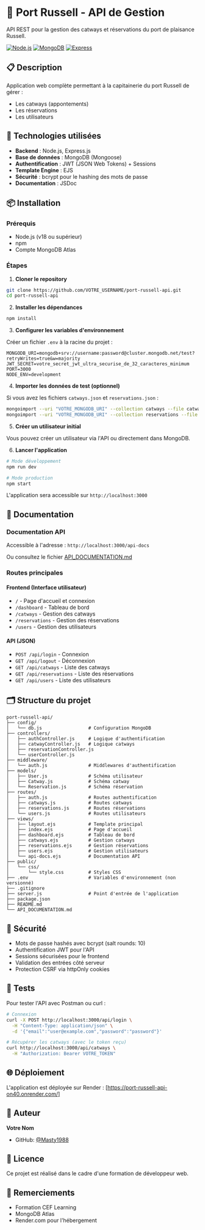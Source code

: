 # 🚢 Port Russell - API de Gestion

API REST pour la gestion des catways et réservations du port de plaisance Russell.

[![Node.js](https://img.shields.io/badge/Node.js-18+-green.svg)](https://nodejs.org/)
[![MongoDB](https://img.shields.io/badge/MongoDB-Atlas-green.svg)](https://www.mongodb.com/)
[![Express](https://img.shields.io/badge/Express-4.x-blue.svg)](https://expressjs.com/)

## 📋 Description

Application web complète permettant à la capitainerie du port Russell de gérer :

- Les catways (appontements)
- Les réservations
- Les utilisateurs

## 🚀 Technologies utilisées

- **Backend** : Node.js, Express.js
- **Base de données** : MongoDB (Mongoose)
- **Authentification** : JWT (JSON Web Tokens) + Sessions
- **Template Engine** : EJS
- **Sécurité** : bcrypt pour le hashing des mots de passe
- **Documentation** : JSDoc

## 📦 Installation

### Prérequis

- Node.js (v18 ou supérieur)
- npm
- Compte MongoDB Atlas

### Étapes

1. **Cloner le repository**

```bash
git clone https://github.com/VOTRE_USERNAME/port-russell-api.git
cd port-russell-api
```

2. **Installer les dépendances**

```bash
npm install
```

3. **Configurer les variables d'environnement**

Créer un fichier `.env` à la racine du projet :

```env
MONGODB_URI=mongodb+srv://username:password@cluster.mongodb.net/test?retryWrites=true&w=majority
JWT_SECRET=votre_secret_jwt_ultra_securise_de_32_caracteres_minimum
PORT=3000
NODE_ENV=development
```

4. **Importer les données de test (optionnel)**

Si vous avez les fichiers `catways.json` et `reservations.json` :

```bash
mongoimport --uri "VOTRE_MONGODB_URI" --collection catways --file catways.json --jsonArray
mongoimport --uri "VOTRE_MONGODB_URI" --collection reservations --file reservations.json --jsonArray
```

5. **Créer un utilisateur initial**

Vous pouvez créer un utilisateur via l'API ou directement dans MongoDB.

6. **Lancer l'application**

```bash
# Mode développement
npm run dev

# Mode production
npm start
```

L'application sera accessible sur `http://localhost:3000`

## 📖 Documentation

### Documentation API

Accessible à l'adresse : `http://localhost:3000/api-docs`

Ou consultez le fichier [API_DOCUMENTATION.md](./API_DOCUMENTATION.md)

### Routes principales

#### Frontend (Interface utilisateur)

- `/` - Page d'accueil et connexion
- `/dashboard` - Tableau de bord
- `/catways` - Gestion des catways
- `/reservations` - Gestion des réservations
- `/users` - Gestion des utilisateurs

#### API (JSON)

- `POST /api/login` - Connexion
- `GET /api/logout` - Déconnexion
- `GET /api/catways` - Liste des catways
- `GET /api/reservations` - Liste des réservations
- `GET /api/users` - Liste des utilisateurs

## 🗂️ Structure du projet

```
port-russell-api/
├── config/
│   └── db.js                 # Configuration MongoDB
├── controllers/
│   ├── authController.js     # Logique d'authentification
│   ├── catwayController.js   # Logique catways
│   ├── reservationController.js
│   └── userController.js
├── middleware/
│   └── auth.js               # Middlewares d'authentification
├── models/
│   ├── User.js               # Schéma utilisateur
│   ├── Catway.js             # Schéma catway
│   └── Reservation.js        # Schéma réservation
├── routes/
│   ├── auth.js               # Routes authentification
│   ├── catways.js            # Routes catways
│   ├── reservations.js       # Routes réservations
│   └── users.js              # Routes utilisateurs
├── views/
│   ├── layout.ejs            # Template principal
│   ├── index.ejs             # Page d'accueil
│   ├── dashboard.ejs         # Tableau de bord
│   ├── catways.ejs           # Gestion catways
│   ├── reservations.ejs      # Gestion réservations
│   ├── users.ejs             # Gestion utilisateurs
│   └── api-docs.ejs          # Documentation API
├── public/
│   └── css/
│       └── style.css         # Styles CSS
├── .env                      # Variables d'environnement (non versionné)
├── .gitignore
├── server.js                 # Point d'entrée de l'application
├── package.json
├── README.md
└── API_DOCUMENTATION.md
```

## 🔐 Sécurité

- Mots de passe hashés avec bcrypt (salt rounds: 10)
- Authentification JWT pour l'API
- Sessions sécurisées pour le frontend
- Validation des entrées côté serveur
- Protection CSRF via httpOnly cookies

## 🧪 Tests

Pour tester l'API avec Postman ou curl :

```bash
# Connexion
curl -X POST http://localhost:3000/api/login \
  -H "Content-Type: application/json" \
  -d '{"email":"user@example.com","password":"password"}'

# Récupérer les catways (avec le token reçu)
curl http://localhost:3000/api/catways \
  -H "Authorization: Bearer VOTRE_TOKEN"
```

## 🌐 Déploiement

L'application est déployée sur Render : [https://port-russell-api-on40.onrender.com/]

## 👤 Auteur

**Votre Nom**

- GitHub: [@Masty1988](https://github.com/Masty1988)

## 📝 Licence

Ce projet est réalisé dans le cadre d'une formation de développeur web.

## 🙏 Remerciements

- Formation CEF Learning
- MongoDB Atlas
- Render.com pour l'hébergement
